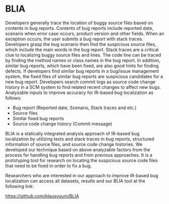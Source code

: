 BLIA
====

Developers generally trace the location of buggy source files based on contents in bug reports. Contents of bug reports include reported date, scenario when error case occurs, product version and other fields. When an exception occurs, the user submits a bug report with stack traces. Developers grasp the bug scenario then find the suspicious source files, which include the main words in the bug report. Stack traces are a critical clue to localizing buggy source files and lines. The code line can be traced by finding the method names or class names in the bug report. In addition, similar bug reports, which have been fixed, are also good hints for finding defects. If developers find similar bug reports in a bug/issue management system, the fixed files of similar bug reports are suspicious candidates for a new bug report. Developers search commit logs as source code change history in a SCM system to find related recent changes to affect new bugs. Analyzable inputs to improve accuracy for IR-based bug localization as follows:
* Bug report (Reported date, Scenario, Stack traces and etc.)
* Source files
* Similar fixed bug reports
* Source code change history (Commit message)

BLIA is a statically integrated analysis approach of IR-based bug localization by utilizing texts and stack traces in bug reports, structured information of source files, and source code change histories. We developed our technique based on above analyzable factors from the process for handling bug reports and from previous approaches. It is a prototyping tool for research on locating the suspicious source code files that need to be fixed in order to fix a bug.

Researchers who are interested in our approach to improve IR-based bug localization can access all datasets, results and our BLIA tool at the following link:

https://github.com/klausyoum/BLIA